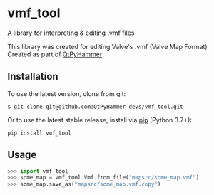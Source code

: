 # vmf_tool
A library for interpreting & editing .vmf files

This library was created for editing Valve's .vmf (Valve Map Format)  
Created as part of [QtPyHammer](https://github.com/snake-biscuits/QtPyHammer)  

## Installation
To use the latest version, clone from git:
```
$ git clone git@github.com:QtPyHammer-devs/vmf_tool.git
```

Or to use the latest stable release, install via [pip](https://pypi.org/project/vmf-tool/) (Python 3.7+):
```
pip install vmf_tool
```

## Usage
```python
>>> import vmf_tool
>>> some_map = vmf_tool.Vmf.from_file("mapsrc/some_map.vmf")
>>> some_map.save_as("mapsrc/some_map.vmf.copy")
```
<!--
>>> mins = (-256,) * 3
>>> maxs = (256,) * 3
>>> some_map.brushes.append(vmf_tool.Brush.from_bounds(mins, maxs))
>>> some_map.save()
```
-->
